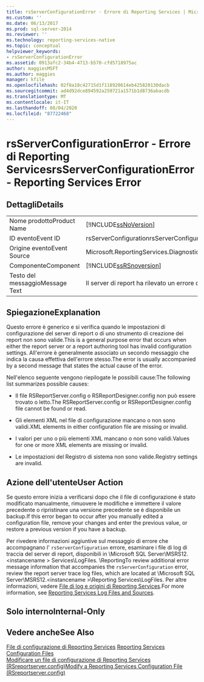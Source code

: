 ```yaml
---
title: rsServerConfigurationError - Errore di Reporting Services | Microsoft Docs
ms.custom: ''
ms.date: 06/13/2017
ms.prod: sql-server-2014
ms.reviewer: ''
ms.technology: reporting-services-native
ms.topic: conceptual
helpviewer_keywords:
- rsServerConfigurationError
ms.assetid: 0913afc2-34b4-4713-b570-cfd5718975ac
author: maggiesMSFT
ms.author: maggies
manager: kfile
ms.openlocfilehash: 02f8a18c42715d1f118920614eb425820130dacb
ms.sourcegitcommit: ad4d92dce894592a259721a1571b1d8736abacdb
ms.translationtype: MT
ms.contentlocale: it-IT
ms.lasthandoff: 08/04/2020
ms.locfileid: "87722468"
---
```

# <a name="rsserverconfigurationerror---reporting-services-error"></a><span data-ttu-id="df1c1-102">rsServerConfigurationError - Errore di Reporting Services</span><span class="sxs-lookup"><span data-stu-id="df1c1-102">rsServerConfigurationError - Reporting Services Error</span></span>
    
## <a name="details"></a><span data-ttu-id="df1c1-103">Dettagli</span><span class="sxs-lookup"><span data-stu-id="df1c1-103">Details</span></span>  
  
|||  
|-|-|  
|<span data-ttu-id="df1c1-104">Nome prodotto</span><span class="sxs-lookup"><span data-stu-id="df1c1-104">Product Name</span></span>|[!INCLUDE[ssNoVersion](../../includes/ssnoversion-md.md)]|  
|<span data-ttu-id="df1c1-105">ID evento</span><span class="sxs-lookup"><span data-stu-id="df1c1-105">Event ID</span></span>|<span data-ttu-id="df1c1-106">rsServerConfiguration</span><span class="sxs-lookup"><span data-stu-id="df1c1-106">rsServerConfiguration</span></span>|  
|<span data-ttu-id="df1c1-107">Origine evento</span><span class="sxs-lookup"><span data-stu-id="df1c1-107">Event Source</span></span>|<span data-ttu-id="df1c1-108">Microsoft.ReportingServices.Diagnostics.Utilities.ErrorStrings</span><span class="sxs-lookup"><span data-stu-id="df1c1-108">Microsoft.ReportingServices.Diagnostics.Utilities.ErrorStrings</span></span>|  
|<span data-ttu-id="df1c1-109">Componente</span><span class="sxs-lookup"><span data-stu-id="df1c1-109">Component</span></span>|[!INCLUDE[ssRSnoversion](../../includes/ssrsnoversion-md.md)]|  
|<span data-ttu-id="df1c1-110">Testo del messaggio</span><span class="sxs-lookup"><span data-stu-id="df1c1-110">Message Text</span></span>|<span data-ttu-id="df1c1-111">Il server di report ha rilevato un errore di configurazione.</span><span class="sxs-lookup"><span data-stu-id="df1c1-111">The report server has encountered a configuration error.</span></span>|  
  
## <a name="explanation"></a><span data-ttu-id="df1c1-112">Spiegazione</span><span class="sxs-lookup"><span data-stu-id="df1c1-112">Explanation</span></span>  
 <span data-ttu-id="df1c1-113">Questo errore è generico e si verifica quando le impostazioni di configurazione del server di report o di uno strumento di creazione dei report non sono valide.</span><span class="sxs-lookup"><span data-stu-id="df1c1-113">This is a general purpose error that occurs when either the report server or a report authoring tool has invalid configuration settings.</span></span> <span data-ttu-id="df1c1-114">All'errore è generalmente associato un secondo messaggio che indica la causa effettiva dell'errore stesso.</span><span class="sxs-lookup"><span data-stu-id="df1c1-114">The error is usually accompanied by a second message that states the actual cause of the error.</span></span>  
  
 <span data-ttu-id="df1c1-115">Nell'elenco seguente vengono riepilogate le possibili cause:</span><span class="sxs-lookup"><span data-stu-id="df1c1-115">The following list summarizes possible causes:</span></span>  
  
-   <span data-ttu-id="df1c1-116">Il file RSReportServer.config o RSReportDesigner.config non può essere trovato o letto.</span><span class="sxs-lookup"><span data-stu-id="df1c1-116">The RSReportServer.config or RSReportDesigner.config file cannot be found or read.</span></span>  
  
-   <span data-ttu-id="df1c1-117">Gli elementi XML nel file di configurazione mancano o non sono validi.</span><span class="sxs-lookup"><span data-stu-id="df1c1-117">XML elements in either configuration file are missing or invalid.</span></span>  
  
-   <span data-ttu-id="df1c1-118">I valori per uno o più elementi XML mancano o non sono validi.</span><span class="sxs-lookup"><span data-stu-id="df1c1-118">Values for one or more XML elements are missing or invalid.</span></span>  
  
-   <span data-ttu-id="df1c1-119">Le impostazioni del Registro di sistema non sono valide.</span><span class="sxs-lookup"><span data-stu-id="df1c1-119">Registry settings are invalid.</span></span>  
  
## <a name="user-action"></a><span data-ttu-id="df1c1-120">Azione dell'utente</span><span class="sxs-lookup"><span data-stu-id="df1c1-120">User Action</span></span>  
 <span data-ttu-id="df1c1-121">Se questo errore inizia a verificarsi dopo che il file di configurazione è stato modificato manualmente, rimuovere le modifiche e immettere il valore precedente o ripristinare una versione precedente se è disponibile un backup.</span><span class="sxs-lookup"><span data-stu-id="df1c1-121">If this error began to occur after you manually edited a configuration file, remove your changes and enter the previous value, or restore a previous version if you have a backup.</span></span>  
  
 <span data-ttu-id="df1c1-122">Per rivedere informazioni aggiuntive sul messaggio di errore che accompagnano l' `rsServerConfiguration` errore, esaminare i file di log di traccia del server di report, disponibili in \Microsoft SQL Server\MSRS12. \<instancename > Services\LogFiles. \Reporting</span><span class="sxs-lookup"><span data-stu-id="df1c1-122">To review additional error message information that accompanies the `rsServerConfiguration` error, review the report server trace log files, which are located at \Microsoft SQL Server\MSRS12.\<instancename >\Reporting Services\LogFiles.</span></span> <span data-ttu-id="df1c1-123">Per altre informazioni, vedere [File di log e origini di Reporting Services](../report-server/reporting-services-log-files-and-sources.md).</span><span class="sxs-lookup"><span data-stu-id="df1c1-123">For more information, see [Reporting Services Log Files and Sources](../report-server/reporting-services-log-files-and-sources.md).</span></span>  
  
## <a name="internal-only"></a><span data-ttu-id="df1c1-124">Solo interno</span><span class="sxs-lookup"><span data-stu-id="df1c1-124">Internal-Only</span></span>  
  
## <a name="see-also"></a><span data-ttu-id="df1c1-125">Vedere anche</span><span class="sxs-lookup"><span data-stu-id="df1c1-125">See Also</span></span>  
 <span data-ttu-id="df1c1-126">[File di configurazione di Reporting Services](../report-server/reporting-services-configuration-files.md) </span><span class="sxs-lookup"><span data-stu-id="df1c1-126">[Reporting Services Configuration Files](../report-server/reporting-services-configuration-files.md) </span></span>  
 [<span data-ttu-id="df1c1-127">Modificare un file di configurazione di Reporting Services &#40;RSreportserver.config&#41;</span><span class="sxs-lookup"><span data-stu-id="df1c1-127">Modify a Reporting Services Configuration File &#40;RSreportserver.config&#41;</span></span>](../report-server/modify-a-reporting-services-configuration-file-rsreportserver-config.md)  
  
  
